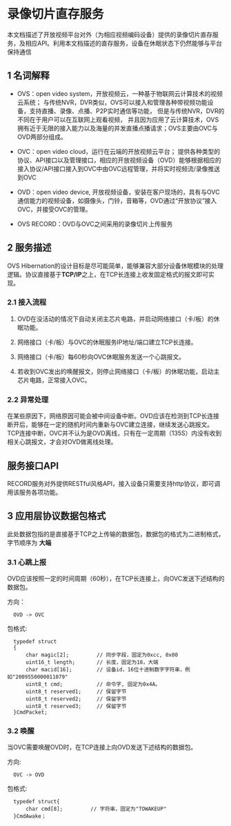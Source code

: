 # 录像切片直存服务

本文档描述了开放视频平台对外（为相应视频编码设备）提供的录像切片直存服务，及相应API。利用本文档描述的直存服务，设备在休眠状态下仍然能够与平台保持通信

## 1 名词解释

- OVS：open video system，开放视频云，一种基于物联网云计算技术的视频云系统；
  与传统NVR，DVR类似，OVS可以接入和管理各种带视频功能设备，支持直播、录像、点播、P2P实时通信等功能，
  但是与传统NVR，DVR的不同在于用户可以在互联网上观看视频，
  并且因为应用了云计算技术，OVS拥有近于无限的接入能力以及海量的并发直播点播请求；OVS主要由OVC与OVD两部分组成。

- OVC：open video cloud，运行在云端的开放视频云平台；
  提供各种类型的协议、API接口以及管理接口，相应的开放视频设备（OVD）能够根据相应的接入协议/API接口接入到OVC中由OVC远程管理，并将实时视频流/录像推送到OVC

- OVD：open video device, 开放视频设备，安装在客户现场的，具有与OVC通信能力的视频设备，如摄像头，门铃，音箱等，OVD通过“开放协议”接入OVC，并接受OVC的管理。

- OVS RECORD：OVD与OVC之间采用的录像切片上传服务

## 2 服务描述


OVS Hibernation的设计目标是尽可能简单，能够兼容大部分设备休眠模块的处理逻辑。协议直接基于**TCP/IP**之上，在TCP长连接上收发固定格式的报文即可实现。


### 2.1 接入流程


1. OVD在没活动的情况下自动关闭主芯片电路，并启动网络接口（卡/板）的休眠功能。

2. 网络接口（卡/板）与OVC的休眠服务IP地址/端口建立TCP长连接。

3. 网络接口（卡/板）每60秒向OVC休眠服务发送一个心跳报文。

4. 若收到OVC发出的唤醒报文，则停止网络接口（卡/板）的休眠功能，启动主芯片电路，正常接入OVC。

### 2.2 异常处理

在某些原因下，网络原因可能会被中间设备中断。OVD应该在检测到TCP长连接断开后，能够在一定的随机时间内重新与OVC建立连接，继续发送心跳报文。
TCP连接中断，OVC并不认为是OVD离线，只有在一定周期（135S）内没有收到相关心跳报文，才会对OVD做离线处理。



## 服务接口API

RECORD服务对外提供RESTful风格API，接入设备只需要支持http协议，即可调用该服务各项功能。


## 3 应用层协议数据包格式

此处数据包指的是直接基于TCP之上传输的数据包，数据包的格式为二进制格式，字节顺序为 **大端**

### 3.1 心跳上报

OVD应该按照一定的时间周期（60秒），在TCP长连接上，向OVC发送下述结构的数据包。

方向： 

```
  OVD -> OVC
```

包格式:  

```
  typedef struct
  {
      char magic[2];         // 同步字段，固定为0xcc, 0x00
      uint16_t length;       // 长度，固定为18，大端
      char macid[16];        // 设备id，16位十进制数字字符串，例如"2009550000011079"
      uint8_t cmd;           // 命令字, 固定为0x4A。
      uint8_t reserved1;     // 保留字节
      uint8_t reserved2;     // 保留字节      
      uint8_t reserved3;     // 保留字节         
  }CmdPacket;
```


### 3.2 唤醒

当OVC需要唤醒OVD时，在TCP连接上向OVD发送下述结构的数据包。

方向:    
```
  OVC -> OVD
```  
  
包格式:   
```
  typedef struct{
      char cmd[8];         // 字符串，固定为"TOWAKEUP"
  }CmdAwake；
```
